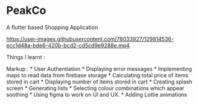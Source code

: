 # PeakCo
A flutter based Shopping Application


https://user-images.githubusercontent.com/78033927/129814536-ecc1d48a-bde6-420b-bcd2-cd5cd9e9288e.mp4


Things I learnt :

Markup : * User Authentiation
         * Displaying error messages 
         * Implementing maps to read data from firebase storage
         * Calculating total price of items stored in cart
         * Displaying number of items stored in cart
         * Creating splash screen
         * Generating lists
         * Selecting colour combinations which appear soothing
         * Using figma to work on UI and UX.
         * Adding Lottie animations
